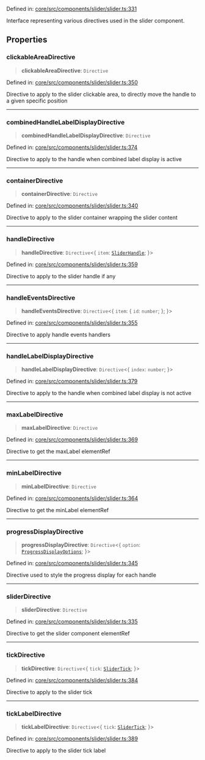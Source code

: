 Defined in: [core/src/components/slider/slider.ts:331](https://github.com/AmadeusITGroup/AgnosUI/blob/1eaef27d70ac5240bb4138f138cfed95669218c6/core/src/components/slider/slider.ts#L331)

Interface representing various directives used in the slider component.

## Properties

### clickableAreaDirective

> **clickableAreaDirective**: `Directive`

Defined in: [core/src/components/slider/slider.ts:350](https://github.com/AmadeusITGroup/AgnosUI/blob/1eaef27d70ac5240bb4138f138cfed95669218c6/core/src/components/slider/slider.ts#L350)

Directive to apply to the slider clickable area, to directly move the handle to a given specific position

***

### combinedHandleLabelDisplayDirective

> **combinedHandleLabelDisplayDirective**: `Directive`

Defined in: [core/src/components/slider/slider.ts:374](https://github.com/AmadeusITGroup/AgnosUI/blob/1eaef27d70ac5240bb4138f138cfed95669218c6/core/src/components/slider/slider.ts#L374)

Directive to apply to the handle when combined label display is active

***

### containerDirective

> **containerDirective**: `Directive`

Defined in: [core/src/components/slider/slider.ts:340](https://github.com/AmadeusITGroup/AgnosUI/blob/1eaef27d70ac5240bb4138f138cfed95669218c6/core/src/components/slider/slider.ts#L340)

Directive to apply to the slider container wrapping the slider content

***

### handleDirective

> **handleDirective**: `Directive`\<\{ `item`: [`SliderHandle`](SliderHandle.md); \}\>

Defined in: [core/src/components/slider/slider.ts:359](https://github.com/AmadeusITGroup/AgnosUI/blob/1eaef27d70ac5240bb4138f138cfed95669218c6/core/src/components/slider/slider.ts#L359)

Directive to apply to the slider handle if any

***

### handleEventsDirective

> **handleEventsDirective**: `Directive`\<\{ `item`: \{ `id`: `number`; \}; \}\>

Defined in: [core/src/components/slider/slider.ts:355](https://github.com/AmadeusITGroup/AgnosUI/blob/1eaef27d70ac5240bb4138f138cfed95669218c6/core/src/components/slider/slider.ts#L355)

Directive to apply handle events handlers

***

### handleLabelDisplayDirective

> **handleLabelDisplayDirective**: `Directive`\<\{ `index`: `number`; \}\>

Defined in: [core/src/components/slider/slider.ts:379](https://github.com/AmadeusITGroup/AgnosUI/blob/1eaef27d70ac5240bb4138f138cfed95669218c6/core/src/components/slider/slider.ts#L379)

Directive to apply to the handle when combined label display is not active

***

### maxLabelDirective

> **maxLabelDirective**: `Directive`

Defined in: [core/src/components/slider/slider.ts:369](https://github.com/AmadeusITGroup/AgnosUI/blob/1eaef27d70ac5240bb4138f138cfed95669218c6/core/src/components/slider/slider.ts#L369)

Directive to get the maxLabel elementRef

***

### minLabelDirective

> **minLabelDirective**: `Directive`

Defined in: [core/src/components/slider/slider.ts:364](https://github.com/AmadeusITGroup/AgnosUI/blob/1eaef27d70ac5240bb4138f138cfed95669218c6/core/src/components/slider/slider.ts#L364)

Directive to get the minLabel elementRef

***

### progressDisplayDirective

> **progressDisplayDirective**: `Directive`\<\{ `option`: [`ProgressDisplayOptions`](ProgressDisplayOptions.md); \}\>

Defined in: [core/src/components/slider/slider.ts:345](https://github.com/AmadeusITGroup/AgnosUI/blob/1eaef27d70ac5240bb4138f138cfed95669218c6/core/src/components/slider/slider.ts#L345)

Directive used to style the progress display for each handle

***

### sliderDirective

> **sliderDirective**: `Directive`

Defined in: [core/src/components/slider/slider.ts:335](https://github.com/AmadeusITGroup/AgnosUI/blob/1eaef27d70ac5240bb4138f138cfed95669218c6/core/src/components/slider/slider.ts#L335)

Directive to get the slider component elementRef

***

### tickDirective

> **tickDirective**: `Directive`\<\{ `tick`: [`SliderTick`](SliderTick.md); \}\>

Defined in: [core/src/components/slider/slider.ts:384](https://github.com/AmadeusITGroup/AgnosUI/blob/1eaef27d70ac5240bb4138f138cfed95669218c6/core/src/components/slider/slider.ts#L384)

Directive to apply to the slider tick

***

### tickLabelDirective

> **tickLabelDirective**: `Directive`\<\{ `tick`: [`SliderTick`](SliderTick.md); \}\>

Defined in: [core/src/components/slider/slider.ts:389](https://github.com/AmadeusITGroup/AgnosUI/blob/1eaef27d70ac5240bb4138f138cfed95669218c6/core/src/components/slider/slider.ts#L389)

Directive to apply to the slider tick label
